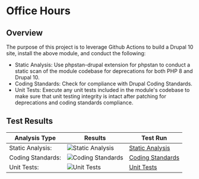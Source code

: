 # Office Hours

## Overview

The purpose of this project is to leverage Github Actions to build a Drupal 10 site, install the above module, and conduct the following:

* Static Analysis:  Use phpstan-drupal extension for phpstan to conduct a static scan of the module codebase for deprecations for both PHP 8 and Drupal 10.
* Coding Standards:  Check for compliance with Drupal Coding Standards.
* Unit Tests:  Execute any unit tests included in the module's codebase to make sure that unit testing integrity is intact after patching for deprecations and coding standards compliance.

## Test Results

| Analysis Type | Results | Test Run |
| ----- | ----- | ----- |
| Static Analysis: | ![Static Analysis](https://github.com/Drupal-10-Compatibility/office_hours/actions/workflows/static_analysis.yml/badge.svg) | [Static Analysis](https://github.com/Drupal-10-Compatibility/office_hours/actions/workflows/static_analysis.yml) |
| Coding Standards: | ![Coding Standards](https://github.com/Drupal-10-Compatibility/office_hours/actions/workflows/coding_standards.yml/badge.svg) | [Coding Standards](https://github.com/Drupal-10-Compatibility/office_hours/actions/workflows/coding_standards.yml) |
| Unit Tests: | ![Unit Tests](https://github.com/Drupal-10-Compatibility/office_hours/actions/workflows/unit_tests.yml/badge.svg) | [Unit Tests](https://github.com/Drupal-10-Compatibility/office_hours/actions/workflows/unit_tests.yml) |
